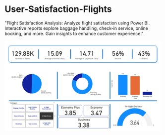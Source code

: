 # User-Satisfaction-Flights
 "Flight Satisfaction Analysis: Analyze flight satisfaction using Power BI. Interactive reports explore baggage handling, check-in service, online booking, and more. Gain insights to enhance customer experience."

 ![Image](img.jpg)
